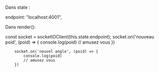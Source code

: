 
Dans state : 

endpoint: "localhost:4001",


Dans render():

const socket = socketIOClient(this.state.endpoint);
        socket.on('nouveau poid', (poid) => {
            console.log(poid)
            // amusez vous
        })
        
        socket.on('nouvel angle', (poid) => {
            console.log(poid)
            // amusez vous
        })